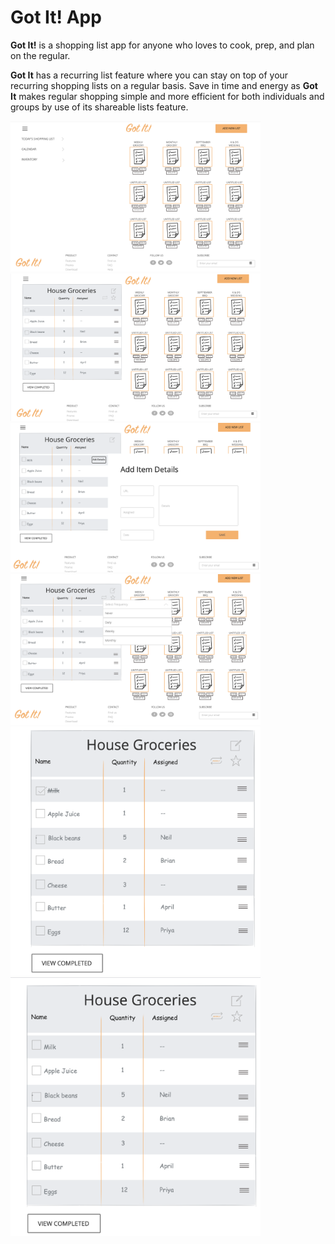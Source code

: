 # Got It! App

**Got It!** is a shopping list app for anyone who loves to cook, prep, and plan on the regular. 

**Got It** has a recurring list feature where you can stay on top of your recurring shopping lists on a regular basis. Save in time and energy as **Got It** makes regular shopping simple and more efficient for both individuals and groups by use of its shareable lists feature.

<img src="https://github.com/m3ia/GotIt/blob/george/images/view-all-lists.png" alt="A screenshot to view all lists" width="400">
<img src="https://github.com/m3ia/GotIt/blob/george/images/view-one-list.png" alt="A screenshot to view one list" width="400">
<img src="https://github.com/m3ia/GotIt/blob/george/images/add-details.png" alt="A screenshot to view details of an item" width="400">
<img src="https://github.com/m3ia/GotIt/blob/george/images/add-freq.png" alt="A screenshot to show how to adjust frequency of a list" width="400">
<img src="https://github.com/m3ia/GotIt/blob/george/images/cross-item.png" alt="A screenshot to show updated recurring list" width="400">
<img src="https://github.com/m3ia/GotIt/blob/george/images/show-recurred-list.png" alt="A screenshot to show recurred item on list" width="400">

